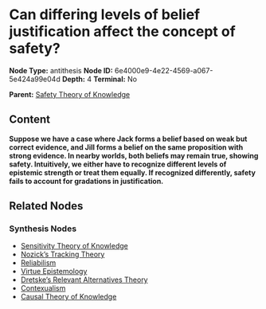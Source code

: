 # Can differing levels of belief justification affect the concept of safety?

**Node Type:** antithesis
**Node ID:** 6e4000e9-4e22-4569-a067-5e424a99e04d
**Depth:** 4
**Terminal:** No

**Parent:** [Safety Theory of Knowledge](safety-theory-of-knowledge-synthesis-2f30e7ce-358e-4117-b81b-28bd81b1cf4b.md)

## Content

**Suppose we have a case where Jack forms a belief based on weak but correct evidence, and Jill forms a belief on the same proposition with strong evidence. In nearby worlds, both beliefs may remain true, showing safety. Intuitively, we either have to recognize different levels of epistemic strength or treat them equally. If recognized differently, safety fails to account for gradations in justification.**

## Related Nodes

### Synthesis Nodes

- [Sensitivity Theory of Knowledge](sensitivity-theory-of-knowledge-synthesis-dded3bb6-dbf4-421a-b05c-394a7a494f1a.md)
- [Nozick’s Tracking Theory](nozicks-tracking-theory-synthesis-57091518-3d45-47ed-a26c-b13eeb8d22f1.md)
- [Reliabilism](reliabilism-synthesis-734bf212-5c85-4ced-972a-80bdbd7a3b97.md)
- [Virtue Epistemology](virtue-epistemology-synthesis-1c209029-13f5-49ca-816b-d991c5a301d1.md)
- [Dretske’s Relevant Alternatives Theory](dretskes-relevant-alternatives-theory-synthesis-be23df43-4132-4341-be55-5d89600f23a8.md)
- [Contexualism](contexualism-synthesis-0f103697-86c3-4522-add3-a75b67c49983.md)
- [Causal Theory of Knowledge](causal-theory-of-knowledge-synthesis-1f5fe7a8-254c-4a38-a213-b8941f0a5b98.md)
